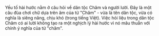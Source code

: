 Yếu tố hài hước nằm ở câu hỏi về dân tộc Chăm và người lười. Đây là một câu đùa chơi chữ dựa trên âm của từ "Chăm" - vừa là tên dân tộc, vừa có nghĩa là siêng năng, chịu khó (trong tiếng Việt). Việc hỏi liệu trong dân tộc Chăm có ai lười không tạo ra một nghịch lý hài hước vì nó mâu thuẫn với chính ý nghĩa của từ "chăm".
